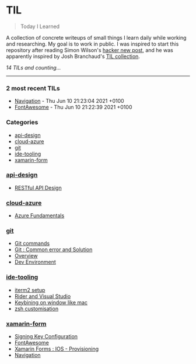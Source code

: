 # TIL
> Today I Learned

A collection of concrete writeups of small things I learn daily while working
and researching. My goal is to work in public. I was inspired to start this
repository after reading Simon Wilson's [hacker new post][1], and he was
apparently inspired by Josh Branchaud's [TIL collection][2].


_14 TILs and counting..._

---

### 2 most recent TILs

- [Navigation](xamarin-form/navigation.md) - Thu Jun 10 21:23:04 2021 +0100
- [FontAwesome](xamarin-form/fontawesome.md) - Thu Jun 10 21:22:39 2021 +0100

### Categories

- [api-design](#api-design)
- [cloud-azure](#cloud-azure)
- [git](#git)
- [ide-tooling](#ide-tooling)
- [xamarin-form](#xamarin-form)

### [api-design](#api-design)
- [RESTful API Design](api-design/RESTful.md)

### [cloud-azure](#cloud-azure)
- [Azure Fundamentals](cloud-azure/cert-fundamentals.md)

### [git](#git)
- [Git commands](git/commands.md)
- [Git : Common error and Solution](git/issues.md)
- [Overview](git/overview.md)
- [Dev Environment](git/setup.md)

### [ide-tooling](#ide-tooling)
- [iterm2 setup](ide-tooling/iterm2.md)
- [Rider and Visual Studio](ide-tooling/rider-vs.md)
- [Keybining on window like mac](ide-tooling/win-mac-keymap.md)
- [zsh customisation](ide-tooling/zsh.md)

### [xamarin-form](#xamarin-form)
- [Signing Key Configuration](xamarin-form/android-keystore.md)
- [FontAwesome](xamarin-form/fontawesome.md)
- [Xamarin Forms : IOS - Provisioning](xamarin-form/ios-provisioning.md)
- [Navigation](xamarin-form/navigation.md)

[1]: https://simonwillison.net/2020/Apr/20/self-rewriting-readme/
[2]: https://github.com/jbranchaud/til

